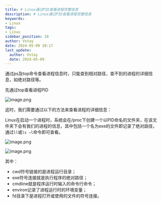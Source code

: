 ```yaml
---
title: # Linux通过PID查看进程完整信息
description: # Linux通过PID查看进程完整信息
keywords:
- Linux
tags:
- Linux
sidebar_position: 10
author: Vstay
date: 2024-05-09 10:17
last_update:
  author: Vstay
  date: 2024-05-09
---
```

通过ps及top命令查看进程信息时，只能查到相对路径，查不到的进程的详细信息，如绝对路径等。

先通过top查看进程PID

![image.png](https://cdn.jsdelivr.net/gh/Vstay97/Img_storage@main/blog/2024/Linux%E9%80%9A%E8%BF%87PID%E6%9F%A5%E7%9C%8B%E8%BF%9B%E7%A8%8B%E5%AE%8C%E6%95%B4%E4%BF%A1%E6%81%AF/202405091021317.png)

这时，我们需要通过以下的方法来查看进程的详细信息：

Linux在启动一个进程时，系统会在/proc下创建一个以PID命名的文件夹，在该文件夹下会有我们的进程的信息，其中包括一个名为exe的文件即记录了绝对路径，通过`ll`或`ls –l`命令即可查看。

![image.png](https://cdn.jsdelivr.net/gh/Vstay97/Img_storage@main/blog/2024/Linux%E9%80%9A%E8%BF%87PID%E6%9F%A5%E7%9C%8B%E8%BF%9B%E7%A8%8B%E5%AE%8C%E6%95%B4%E4%BF%A1%E6%81%AF/202405091023823.png)

![image.png](https://cdn.jsdelivr.net/gh/Vstay97/Img_storage@main/blog/2024/Linux%E9%80%9A%E8%BF%87PID%E6%9F%A5%E7%9C%8B%E8%BF%9B%E7%A8%8B%E5%AE%8C%E6%95%B4%E4%BF%A1%E6%81%AF/202405091025343.png)

其中：
- cwd符号链接的是进程运行目录；
- exe符号连接就是执行程序的绝对路径；
- cmdline就是程序运行时输入的命令行命令；
- environ记录了进程运行时的环境变量；
- fd目录下是进程打开或使用的文件的符号连接。